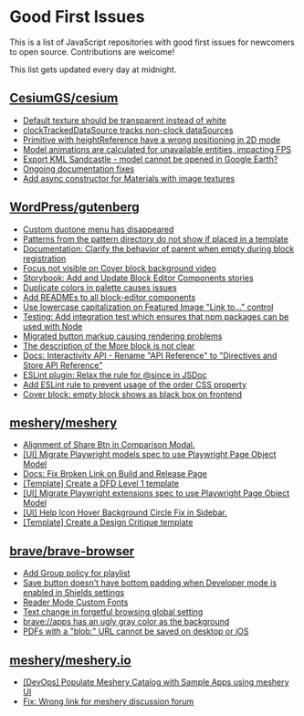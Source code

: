 # Good First Issues

This is a list of JavaScript repositories with good first issues for newcomers to open source. Contributions are welcome!

This list gets updated every day at midnight.

## [CesiumGS/cesium](https://github.com/CesiumGS/cesium)

- [Default texture should be transparent instead of white](https://github.com/CesiumGS/cesium/issues/12775)
- [clockTrackedDataSource tracks non-clock dataSources](https://github.com/CesiumGS/cesium/issues/11738)
- [Primitive with heightReference have a wrong positioning in 2D mode](https://github.com/CesiumGS/cesium/issues/12531)
- [Model animations are calculated for unavailable entities, impacting FPS](https://github.com/CesiumGS/cesium/issues/12633)
- [Export KML Sandcastle - model cannot be opened in Google Earth?](https://github.com/CesiumGS/cesium/issues/9222)
- [Ongoing documentation fixes](https://github.com/CesiumGS/cesium/issues/11749)
- [Add async constructor for Materials with image textures](https://github.com/CesiumGS/cesium/issues/10566)

## [WordPress/gutenberg](https://github.com/WordPress/gutenberg)

- [Custom duotone menu has disappeared](https://github.com/WordPress/gutenberg/issues/58548)
- [Patterns from the pattern directory do not show if placed in a template](https://github.com/WordPress/gutenberg/issues/64104)
- [Documentation: Clarify the behavior of parent when empty during block registration](https://github.com/WordPress/gutenberg/issues/15731)
- [Focus not visible on Cover block background video](https://github.com/WordPress/gutenberg/issues/41989)
- [Storybook: Add and Update Block Editor Components stories](https://github.com/WordPress/gutenberg/issues/67165)
- [Duplicate colors in palette causes issues](https://github.com/WordPress/gutenberg/issues/9357)
- [Add READMEs to all block-editor components](https://github.com/WordPress/gutenberg/issues/22891)
- [Use lowercase capitalization on Featured Image "Link to..." control](https://github.com/WordPress/gutenberg/issues/55057)
- [Testing: Add integration test which ensures that npm packages can be used with Node](https://github.com/WordPress/gutenberg/issues/17273)
- [Migrated button markup causing rendering problems](https://github.com/WordPress/gutenberg/issues/28957)
- [The description of the More block is not clear](https://github.com/WordPress/gutenberg/issues/41854)
- [Docs: Interactivity API - Rename "API Reference" to "Directives and Store API Reference"](https://github.com/WordPress/gutenberg/issues/61207)
- [ESLint plugin: Relax the rule for @since in JSDoc](https://github.com/WordPress/gutenberg/issues/20859)
- [Add ESLint rule to prevent usage of the order CSS property](https://github.com/WordPress/gutenberg/issues/61247)
- [Cover block: empty block shows as black box on frontend](https://github.com/WordPress/gutenberg/issues/10854)

## [meshery/meshery](https://github.com/meshery/meshery)

- [Alignment of Share Btn in Comparison Modal.](https://github.com/meshery/meshery/issues/15173)
- [[UI] Migrate Playwright models spec to use Playwright Page Object Model](https://github.com/meshery/meshery/issues/15372)
- [Docs: Fix Broken Link on Build and Release Page](https://github.com/meshery/meshery/issues/15326)
- [[Template] Create a DFD Level 1 template](https://github.com/meshery/meshery/issues/12501)
- [[UI] Migrate Playwright extensions spec to use Playwright Page Object Model](https://github.com/meshery/meshery/issues/15373)
- [[UI] Help Icon Hover Background Circle Fix in Sidebar.](https://github.com/meshery/meshery/issues/15202)
- [[Template] Create a Design Critique template](https://github.com/meshery/meshery/issues/12502)

## [brave/brave-browser](https://github.com/brave/brave-browser)

- [Add Group policy for playlist](https://github.com/brave/brave-browser/issues/41428)
- [Save button doesn't have bottom padding when Developer mode is enabled in Shields settings](https://github.com/brave/brave-browser/issues/47782)
- [Reader Mode Custom Fonts](https://github.com/brave/brave-browser/issues/47598)
- [Text change in forgetful browsing global setting](https://github.com/brave/brave-browser/issues/30163)
- [brave://apps has an ugly gray color as the background](https://github.com/brave/brave-browser/issues/25736)
- [PDFs with a "blob:" URL cannot be saved on desktop or iOS](https://github.com/brave/brave-browser/issues/46348)

## [meshery/meshery.io](https://github.com/meshery/meshery.io)

- [[DevOps] Populate Meshery Catalog with Sample Apps using meshery UI](https://github.com/meshery/meshery.io/issues/1699)
- [Fix: Wrong link for meshery discussion forum](https://github.com/meshery/meshery.io/issues/2292)

